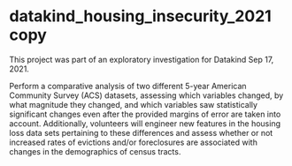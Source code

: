 # datakind_housing_insecurity_2021 copy

This project was part of an exploratory investigation for Datakind Sep 17, 2021. 

Perform a comparative analysis of two different 5-year American Community Survey (ACS) datasets, assessing which variables changed, by what magnitude they changed, and which variables saw statistically significant changes even after the provided margins of error are taken into account. Additionally, volunteers will engineer new features in the housing loss data sets pertaining to these differences and assess whether or not increased rates of evictions and/or foreclosures are associated with changes in the demographics of census tracts. 
